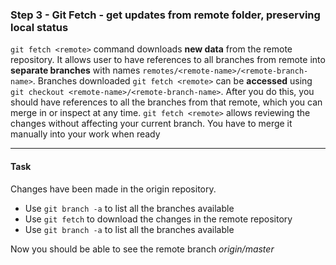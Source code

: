 ### Step 3 - Git Fetch - get updates from remote folder, preserving local status

`git fetch <remote>` command downloads **new data** from the remote repository. 
It allows user to have references to all branches from remote into **separate branches** with names `remotes/<remote-name>/<remote-branch-name>`.
Branches downloaded `git fetch <remote>` can be **accessed** using `git checkout <remote-name>/<remote-branch-name>`.
After you do this, you should have references to all the branches from that remote, which you can merge in or inspect at any time.
`git fetch <remote>` allows reviewing the changes without affecting your current branch. You have to merge it manually into your work when ready

---

#### Task

Changes have been made in the origin repository. 
- Use `git branch -a` to list all the branches available
- Use `git fetch` to download the changes in the remote repository
- Use `git branch -a` to list all the branches available

Now you should be able to see the remote branch *origin/master*